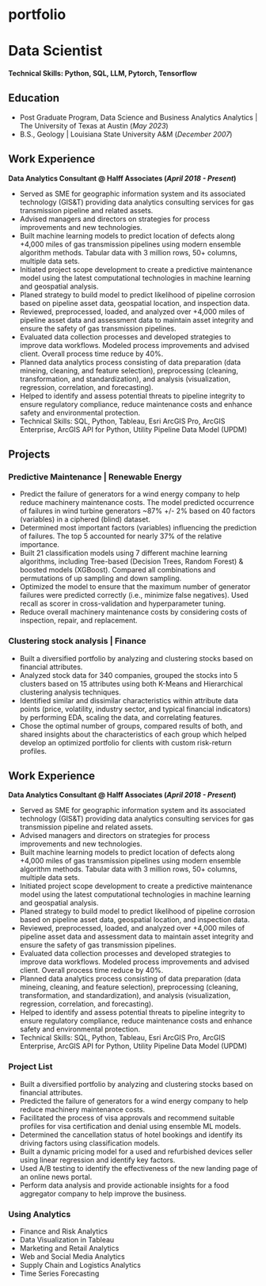# portfolio
# Data Scientist

#### Technical Skills: Python, SQL, LLM, Pytorch, Tensorflow

## Education								       		
- Post Graduate Program, Data Science and Business Analytics Analytics | The University of Texas at Austin (_May 2023_)	 			        		
- B.S., Geology | Louisiana State University A&M (_December 2007_)

## Work Experience
**Data Analytics Consultant @ Halff Associates (_April 2018 - Present_)**
- Served as SME for geographic information system and its associated technology (GIS&T) providing data analytics consulting services for gas transmission pipeline and related assets.
- Advised managers and directors on strategies for process improvements and new technologies.
- Built machine learning models to predict location of defects along +4,000 miles of gas transmission pipelines using modern ensemble algorithm methods. Tabular data with 3 million rows, 50+ columns, multiple data sets. 
- Initiated project scope development to create a predictive maintenance model using the latest computational technologies in machine learning and geospatial analysis.
- Planed strategy to build model to predict likelihood of pipeline corrosion based on pipeline asset data, geospatial location, and inspection data.
- Reviewed, preprocessed, loaded, and analyzed over +4,000 miles of pipeline asset data and assessment data to maintain asset integrity and ensure the safety of gas transmission pipelines.
- Evaluated data collection processes and developed strategies to improve data workflows. Modeled process improvements and advised client. Overall process time reduce by 40%.
- Planned data analytics process consisting of data preparation (data mineing, cleaning, and feature selection), preprocessing (cleaning, transformation, and standardization), and analysis (visualization, regression, correlation, and forecasting).
- Helped to identify and assess potential threats to pipeline integrity to ensure regulatory compliance, reduce maintenance costs and enhance safety and environmental protection.
- Technical Skills: SQL, Python, Tableau, Esri ArcGIS Pro, ArcGIS Enterprise, ArcGIS API for Python, Utility Pipeline Data Model (UPDM)

## Projects
### Predictive Maintenance | Renewable Energy
- Predict the failure of generators for a wind energy company to help reduce machinery maintenance costs. The model predicted occurrence of failures in wind turbine generators ~87% +/- 2% based on 40 factors (variables) in a ciphered (blind) dataset.
- Determined most important factors (variables) influencing the prediction of failures. The top 5 accounted for nearly 37% of the relative importance.
- Built 21 classification models using 7 different machine learning algorithms, including Tree-based (Decision Trees, Random Forest) & boosted models (XGBoost). Compared all combinations and permutations of up sampling and down sampling.
- Optimized the model to ensure that the maximum number of generator failures were predicted correctly (i.e., minimize false negatives). Used recall as scorer in cross-validation and hyperparameter tuning. 
- Reduce overall machinery maintenance costs by considering costs of inspection, repair, and replacement.

### Clustering stock analysis |  Finance
- Built a diversified portfolio by analyzing and clustering stocks based on financial attributes.
- Analyzed stock data for 340 companies, grouped the stocks into 5 clusters based on 15 attributes using both K-Means and Hierarchical clustering analysis techniques.
- Identified similar and dissimilar characteristics within attribute data points (price, volatility, industry sector, and typical financial indicators) by performing EDA, scaling the data, and correlating features.
- Chose the optimal number of groups, compared results of both, and shared insights about the characteristics of each group which helped develop an optimized portfolio for clients with custom risk-return profiles.

## Work Experience
**Data Analytics Consultant @ Halff Associates (_April 2018 - Present_)**
- Served as SME for geographic information system and its associated technology (GIS&T) providing data analytics consulting services for gas transmission pipeline and related assets.
- Advised managers and directors on strategies for process improvements and new technologies.
- Built machine learning models to predict location of defects along +4,000 miles of gas transmission pipelines using modern ensemble algorithm methods. Tabular data with 3 million rows, 50+ columns, multiple data sets. 
- Initiated project scope development to create a predictive maintenance model using the latest computational technologies in machine learning and geospatial analysis.
- Planed strategy to build model to predict likelihood of pipeline corrosion based on pipeline asset data, geospatial location, and inspection data.
- Reviewed, preprocessed, loaded, and analyzed over +4,000 miles of pipeline asset data and assessment data to maintain asset integrity and ensure the safety of gas transmission pipelines.
- Evaluated data collection processes and developed strategies to improve data workflows. Modeled process improvements and advised client. Overall process time reduce by 40%.
- Planned data analytics process consisting of data preparation (data mineing, cleaning, and feature selection), preprocessing (cleaning, transformation, and standardization), and analysis (visualization, regression, correlation, and forecasting).
- Helped to identify and assess potential threats to pipeline integrity to ensure regulatory compliance, reduce maintenance costs and enhance safety and environmental protection.
- Technical Skills: SQL, Python, Tableau, Esri ArcGIS Pro, ArcGIS Enterprise, ArcGIS API for Python, Utility Pipeline Data Model (UPDM)

### Project List
- Built a diversified portfolio by analyzing and clustering stocks based on financial attributes.
- Predicted the failure of generators for a wind energy company to help reduce machinery maintenance costs.
- Facilitated the process of visa approvals and recommend suitable profiles for visa certification and denial using ensemble ML models.
- Determined the cancellation status of hotel bookings and identify its driving factors using classification models.
- Built a dynamic pricing model for a used and refurbished devices seller using linear regression and identify key factors.
- Used A/B testing to identify the effectiveness of the new landing page of an online news portal.
- Perform data analysis and provide actionable insights for a food aggregator company to help improve the business.

### Using Analytics
- Finance and Risk Analytics
- Data Visualization in Tableau
- Marketing and Retail Analytics
- Web and Social Media Analytics
- Supply Chain and Logistics Analytics
- Time Series Forecasting
